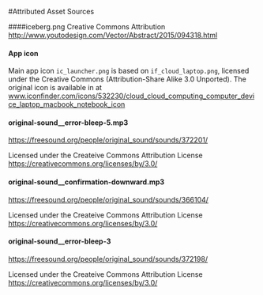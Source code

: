 #Attributed Asset Sources

####iceberg.png
Creative Commons Attribution
http://www.youtodesign.com/Vector/Abstract/2015/094318.html


#### App icon
Main app icon `ic_launcher.png` is based on `if_cloud_laptop.png`, licensed under the Creative Commons (Attribution-Share Alike 3.0 Unported).  The original icon is available in at <a href="https://www.iconfinder.com/icons/532230/cloud_cloud_computing_computer_device_laptop_macbook_notebook_icon">www.iconfinder.com/icons/532230/cloud_cloud_computing_computer_device_laptop_macbook_notebook_icon</a>


#### original-sound__error-bleep-5.mp3
https://freesound.org/people/original_sound/sounds/372201/

Licensed under the Createive Commons Attribution License https://creativecommons.org/licenses/by/3.0/

#### original-sound__confirmation-downward.mp3
https://freesound.org/people/original_sound/sounds/366104/

Licensed under the Createive Commons Attribution License https://creativecommons.org/licenses/by/3.0/


#### original-sound__error-bleep-3
https://freesound.org/people/original_sound/sounds/372198/

Licensed under the Createive Commons Attribution License https://creativecommons.org/licenses/by/3.0/